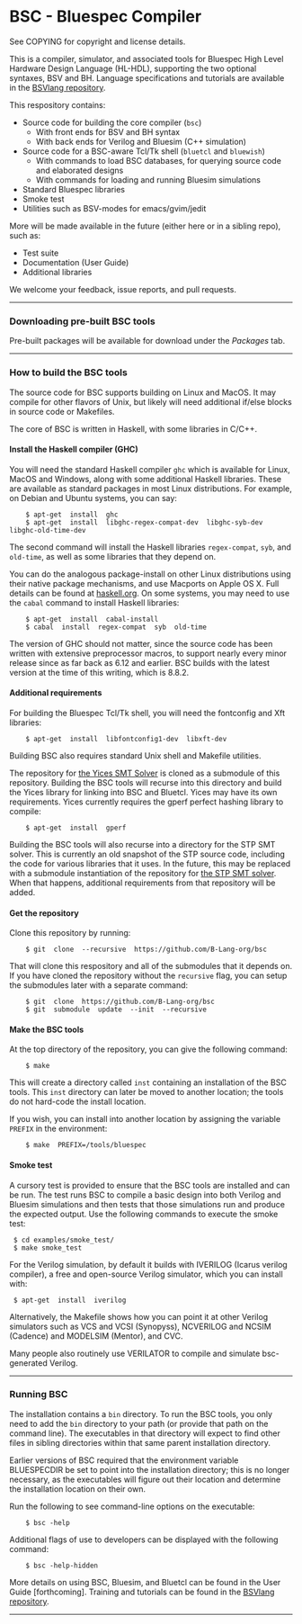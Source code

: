 # BSC - Bluespec Compiler

See COPYING for copyright and license details.

This is a compiler, simulator, and associated tools for Bluespec
High Level Hardware Design Language (HL-HDL), supporting the two
optional syntaxes, BSV and BH.  Language specifications and
tutorials are available in the
[BSVlang repository](https://github.com/BSVLang/Main).

This respository contains:

- Source code for building the core compiler (`bsc`)
  - With front ends for BSV and BH syntax
  - With back ends for Verilog and Bluesim (C++ simulation)
- Source code for a BSC-aware Tcl/Tk shell (`bluetcl` and `bluewish`)
  - With commands to load BSC databases, for querying source code and elaborated designs
  - With commands for loading and running Bluesim simulations
- Standard Bluespec libraries
- Smoke test
- Utilities such as BSV-modes for emacs/gvim/jedit

More will be made available in the future (either here or in a sibling repo),
such as:

- Test suite
- Documentation (User Guide)
- Additional libraries

We welcome your feedback, issue reports, and pull requests.

----------------------------------------------------------------

### Downloading pre-built BSC tools

Pre-built packages will be available for download under the *Packages*
tab.

----------------------------------------------------------------

### How to build the BSC tools

The source code for BSC supports building on Linux and MacOS.
It may compile for other flavors of Unix, but likely will need
additional if/else blocks in source code or Makefiles.

The core of BSC is written in Haskell, with some libraries in C/C++.

#### Install the Haskell compiler (GHC)

You will need the standard Haskell compiler `ghc` which is available
for Linux, MacOS and Windows, along with some additional Haskell libraries.
These are available as standard packages in most Linux distributions.
For example, on Debian and Ubuntu systems, you can say:

        $ apt-get  install  ghc
        $ apt-get  install  libghc-regex-compat-dev  libghc-syb-dev  libghc-old-time-dev

The second command will install the Haskell libraries `regex-compat`,
`syb`, and `old-time`, as well as some libraries that they depend on.

You can do the analogous package-install on other
Linux distributions using their native package mechanisms, and use
Macports on Apple OS X.  Full details can be found at
[haskell.org](https://www.haskell.org/).  On some systems, you may
need to use the `cabal` command to install Haskell libraries:

        $ apt-get  install  cabal-install
        $ cabal  install  regex-compat  syb  old-time

The version of GHC should not matter, since the source code has been
written with extensive preprocessor macros, to support nearly every
minor release since as far back as 6.12 and earlier.  BSC builds with
the latest version at the time of this writing, which is 8.8.2.

#### Additional requirements

For building the Bluespec Tcl/Tk shell, you will need the fontconfig
and Xft libraries:

        $ apt-get  install  libfontconfig1-dev  libxft-dev

Building BSC also requires standard Unix shell and Makefile utilities.

The repository for
[the Yices SMT Solver](https://github.com/SRI-CSL/yices2)
is cloned as a submodule of this repository.  Building the BSC
tools will recurse into this directory and build the Yices library
for linking into BSC and Bluetcl. Yices may have its own requirements.
Yices currently requires the gperf perfect hashing library to compile:

        $ apt-get  install  gperf

Building the BSC tools will also recurse into a directory for the STP
SMT solver.  This is currently an old snapshot of the STP source code,
including the code for various libraries that it uses.  In the future,
this may be replaced with a submodule instantiation of the repository
for [the STP SMT solver](https://github.com/stp/stp).  When that
happens, additional requirements from that repository will be added.

#### Get the repository

Clone this repository by running:

        $ git  clone  --recursive  https://github.com/B-Lang-org/bsc

That will clone this respository and all of the submodules that it
depends on.
If you have cloned the repository without the `recursive` flag,
you can setup the submodules later with a separate command:

        $ git  clone  https://github.com/B-Lang-org/bsc
        $ git  submodule  update  --init  --recursive

#### Make the BSC tools

At the top directory of the repository, you can give the following command:

        $ make

This will create a directory called `inst` containing an installation
of the BSC tools.  This `inst` directory can later be moved to another
location; the tools do not hard-code the install location.

If you wish, you can install into another location by assigning the
variable `PREFIX` in the environment:

        $ make  PREFIX=/tools/bluespec

#### Smoke test

A cursory test is provided to ensure that the BSC tools are installed
and can be run.  The test runs BSC to compile a basic design into
both Verilog and Bluesim simulations and then tests that those
simulations run and produce the expected output.  Use the following
commands to execute the smoke test:

	 $ cd examples/smoke_test/
	 $ make smoke_test

For the Verilog simulation, by default it builds with IVERILOG (Icarus
verilog compiler), a free and open-source Verilog simulator, which you
can install with:

	 $ apt-get  install  iverilog

Alternatively, the Makefile shows how you can point it at other
Verilog simulators such as VCS and VCSI (Synopyss), NCVERILOG and
NCSIM (Cadence) and MODELSIM (Mentor), and CVC.

Many people also routinely use VERILATOR to compile and simulate
bsc-generated Verilog.

----------------------------------------------------------------

### Running BSC

The installation contains a `bin` directory.  To run the BSC tools,
you only need to add the `bin` directory to your path (or provide that
path on the command line).  The executables in that directory will
expect to find other files in sibling directories within that same
parent installation directory.

Earlier versions of BSC required that the environment variable
BLUESPECDIR be set to point into the installation directory; this is
no longer necessary, as the executables will figure out their location
and determine the installation location on their own.

Run the following to see command-line options on the executable:

        $ bsc -help

Additional flags of use to developers can be displayed with the
following command:

        $ bsc -help-hidden

More details on using BSC, Bluesim, and Bluetcl can be found in the
User Guide [forthcoming].  Training and tutorials can be found in the
[BSVlang repository](https://github.com/BSVLang/Main).

----------------------------------------------------------------
